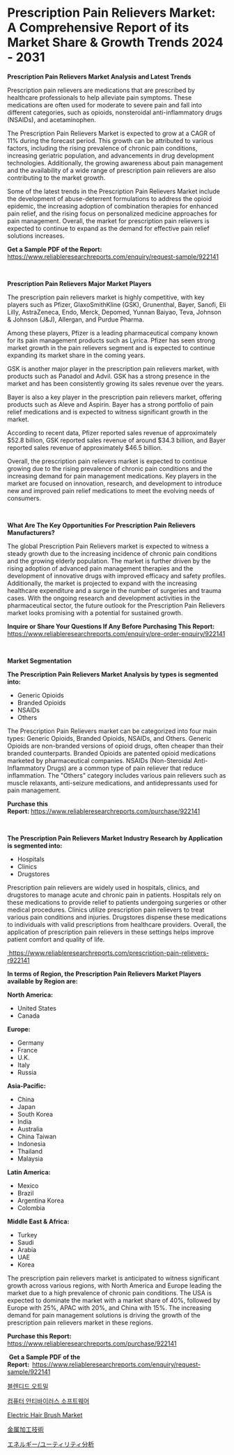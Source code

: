 <p><h1>Prescription Pain Relievers Market: A Comprehensive Report of its Market Share & Growth Trends 2024 - 2031</h1></p><p><strong>Prescription Pain Relievers Market Analysis and Latest Trends</strong></p>
<p><p>Prescription pain relievers are medications that are prescribed by healthcare professionals to help alleviate pain symptoms. These medications are often used for moderate to severe pain and fall into different categories, such as opioids, nonsteroidal anti-inflammatory drugs (NSAIDs), and acetaminophen.</p><p>The Prescription Pain Relievers Market is expected to grow at a CAGR of 11% during the forecast period. This growth can be attributed to various factors, including the rising prevalence of chronic pain conditions, increasing geriatric population, and advancements in drug development technologies. Additionally, the growing awareness about pain management and the availability of a wide range of prescription pain relievers are also contributing to the market growth.</p><p>Some of the latest trends in the Prescription Pain Relievers Market include the development of abuse-deterrent formulations to address the opioid epidemic, the increasing adoption of combination therapies for enhanced pain relief, and the rising focus on personalized medicine approaches for pain management. Overall, the market for prescription pain relievers is expected to continue to expand as the demand for effective pain relief solutions increases.</p></p>
<p><strong>Get a Sample PDF of the Report:&nbsp;</strong> <a href="https://www.reliableresearchreports.com/enquiry/request-sample/922141">https://www.reliableresearchreports.com/enquiry/request-sample/922141</a></p>
<p>&nbsp;</p>
<p><strong>Prescription Pain Relievers Major Market Players</strong></p>
<p><p>The prescription pain relievers market is highly competitive, with key players such as Pfizer, GlaxoSmithKline (GSK), Grunenthal, Bayer, Sanofi, Eli Lilly, AstraZeneca, Endo, Merck, Depomed, Yunnan Baiyao, Teva, Johnson & Johnson (J&J), Allergan, and Purdue Pharma. </p><p>Among these players, Pfizer is a leading pharmaceutical company known for its pain management products such as Lyrica. Pfizer has seen strong market growth in the pain relievers segment and is expected to continue expanding its market share in the coming years. </p><p>GSK is another major player in the prescription pain relievers market, with products such as Panadol and Advil. GSK has a strong presence in the market and has been consistently growing its sales revenue over the years.</p><p>Bayer is also a key player in the prescription pain relievers market, offering products such as Aleve and Aspirin. Bayer has a strong portfolio of pain relief medications and is expected to witness significant growth in the market.</p><p>According to recent data, Pfizer reported sales revenue of approximately $52.8 billion, GSK reported sales revenue of around $34.3 billion, and Bayer reported sales revenue of approximately $46.5 billion.</p><p>Overall, the prescription pain relievers market is expected to continue growing due to the rising prevalence of chronic pain conditions and the increasing demand for pain management medications. Key players in the market are focused on innovation, research, and development to introduce new and improved pain relief medications to meet the evolving needs of consumers.</p></p>
<p>&nbsp;</p>
<p><strong>What Are The Key Opportunities For Prescription Pain Relievers Manufacturers?</strong></p>
<p><p>The global Prescription Pain Relievers market is expected to witness a steady growth due to the increasing incidence of chronic pain conditions and the growing elderly population. The market is further driven by the rising adoption of advanced pain management therapies and the development of innovative drugs with improved efficacy and safety profiles. Additionally, the market is projected to expand with the increasing healthcare expenditure and a surge in the number of surgeries and trauma cases. With the ongoing research and development activities in the pharmaceutical sector, the future outlook for the Prescription Pain Relievers market looks promising with a potential for sustained growth.</p></p>
<p><strong>Inquire or Share Your Questions If Any Before Purchasing This Report:</strong> <a href="https://www.reliableresearchreports.com/enquiry/pre-order-enquiry/922141">https://www.reliableresearchreports.com/enquiry/pre-order-enquiry/922141</a></p>
<p>&nbsp;</p>
<p><strong>Market Segmentation</strong></p>
<p><strong>The Prescription Pain Relievers Market Analysis by types is segmented into:</strong></p>
<p><ul><li>Generic Opioids</li><li>Branded Opioids</li><li>NSAIDs</li><li>Others</li></ul></p>
<p><p>The Prescription Pain Relievers market can be categorized into four main types: Generic Opioids, Branded Opioids, NSAIDs, and Others. Generic Opioids are non-branded versions of opioid drugs, often cheaper than their branded counterparts. Branded Opioids are patented opioid medications marketed by pharmaceutical companies. NSAIDs (Non-Steroidal Anti-Inflammatory Drugs) are a common type of pain reliever that reduce inflammation. The "Others" category includes various pain relievers such as muscle relaxants, anti-seizure medications, and antidepressants used for pain management.</p></p>
<p><strong>Purchase this Report:&nbsp;</strong><a href="https://www.reliableresearchreports.com/purchase/922141">https://www.reliableresearchreports.com/purchase/922141</a></p>
<p>&nbsp;</p>
<p><strong>The Prescription Pain Relievers Market Industry Research by Application is segmented into:</strong></p>
<p><ul><li>Hospitals</li><li>Clinics</li><li>Drugstores</li></ul></p>
<p><p>Prescription pain relievers are widely used in hospitals, clinics, and drugstores to manage acute and chronic pain in patients. Hospitals rely on these medications to provide relief to patients undergoing surgeries or other medical procedures. Clinics utilize prescription pain relievers to treat various pain conditions and injuries. Drugstores dispense these medications to individuals with valid prescriptions from healthcare providers. Overall, the application of prescription pain relievers in these settings helps improve patient comfort and quality of life.</p></p>
<p><a href="https://www.reliableresearchreports.com/prescription-pain-relievers-r922141">&nbsp;https://www.reliableresearchreports.com/prescription-pain-relievers-r922141</a></p>
<p><strong>In terms of Region, the Prescription Pain Relievers Market Players available by Region are:</strong></p>
<p>
    <p> <strong> North America: </strong>
        <ul>
            <li>United States</li>
            <li>Canada</li>
        </ul>
        </p> 
    <p> <strong> Europe: </strong>
        <ul>
            <li>Germany</li>
            <li>France</li>
            <li>U.K.</li>
            <li>Italy</li>
            <li>Russia</li>
        </ul>
        </p> 
    <p> <strong> Asia-Pacific: </strong>
        <ul>
            <li>China</li>
            <li>Japan</li>
            <li>South Korea</li>
            <li>India</li>
            <li>Australia</li>
            <li>China Taiwan</li>
            <li>Indonesia</li>
            <li>Thailand</li>
            <li>Malaysia</li>
        </ul>
        </p> 
    <p> <strong> Latin America: </strong>
        <ul>
            <li>Mexico</li>
            <li>Brazil</li>
            <li>Argentina Korea</li>
            <li>Colombia</li>
        </ul>
        </p> 
    <p> <strong> Middle East & Africa: </strong>
        <ul>
            <li>Turkey</li>
            <li>Saudi</li>
            <li>Arabia</li>
            <li>UAE</li>
            <li>Korea</li>
        </ul>
    </p>
    </p>
<p><p>The prescription pain relievers market is anticipated to witness significant growth across various regions, with North America and Europe leading the market due to a high prevalence of chronic pain conditions. The USA is expected to dominate the market with a market share of 40%, followed by Europe with 25%, APAC with 20%, and China with 15%. The increasing demand for pain management solutions is driving the growth of the prescription pain relievers market in these regions.</p></p>
<p><strong>Purchase this Report: </strong><a href="https://www.reliableresearchreports.com/purchase/922141">https://www.reliableresearchreports.com/purchase/922141</a></p>
<p>&nbsp;<strong>Get a Sample PDF of the Report:&nbsp;&nbsp;</strong><a href="https://www.reliableresearchreports.com/enquiry/request-sample/922141">https://www.reliableresearchreports.com/enquiry/request-sample/922141</a></p>
<p><strong></strong></p>
<p><p><a href="https://github.com/khytkeqagplkzqvh/Market-Research-Report-List-2/blob/main/178086452665.md">블렌디드 오트밀</a></p><p><a href="https://github.com/TimmyMann6767/Market-Research-Report-List-1/blob/main/603192052666.md">컴퓨터 안티바이러스 소프트웨어</a></p><p><a href="https://www.linkedin.com/pulse/electric-hair-brush-market-exploring-share-trends-future-ulrqe?trackingId=HaIC4OyEmErsBGmWYLNAjw%3D%3D">Electric Hair Brush Market</a></p><p><a href="https://github.com/bucuel854722/Market-Research-Report-List-2/blob/main/112554155017.md">金属加工技術</a></p><p><a href="https://github.com/AriMuller2009/Market-Research-Report-List-1/blob/main/136587155018.md">エネルギー/ユーティリティ分析</a></p></p>